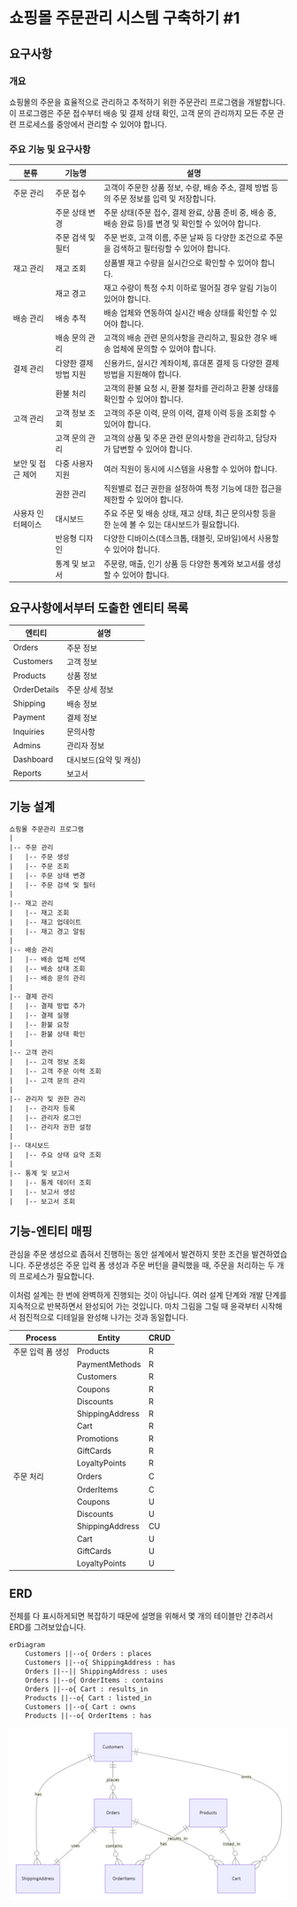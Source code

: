 # 쇼핑몰 주문관리 시스템 구축하기 #1


## 요구사항

### 개요

쇼핑몰의 주문을 효율적으로 관리하고 추적하기 위한 주문관리 프로그램을 개발합니다.
이 프로그램은 주문 접수부터 배송 및 결제 상태 확인, 고객 문의 관리까지 모든 주문 관련 프로세스를 중앙에서 관리할 수 있어야 합니다.

### 주요 기능 및 요구사항

| 분류              | 기능명                | 설명                                                                                                    |
| ----------------- | --------------------- | ------------------------------------------------------------------------------------------------------- |
| 주문 관리         | 주문 접수             | 고객이 주문한 상품 정보, 수량, 배송 주소, 결제 방법 등의 주문 정보를 입력 및 저장합니다.                |
|                   | 주문 상태 변경        | 주문 상태(주문 접수, 결제 완료, 상품 준비 중, 배송 중, 배송 완료 등)를 변경 및 확인할 수 있어야 합니다. |
|                   | 주문 검색 및 필터     | 주문 번호, 고객 이름, 주문 날짜 등 다양한 조건으로 주문을 검색하고 필터링할 수 있어야 합니다.           |
| 재고 관리         | 재고 조회             | 상품별 재고 수량을 실시간으로 확인할 수 있어야 합니다.                                                  |
|                   | 재고 경고             | 재고 수량이 특정 수치 이하로 떨어질 경우 알림 기능이 있어야 합니다.                                     |
| 배송 관리         | 배송 추적             | 배송 업체와 연동하여 실시간 배송 상태를 확인할 수 있어야 합니다.                                        |
|                   | 배송 문의 관리        | 고객의 배송 관련 문의사항을 관리하고, 필요한 경우 배송 업체에 문의할 수 있어야 합니다.                  |
| 결제 관리         | 다양한 결제 방법 지원 | 신용카드, 실시간 계좌이체, 휴대폰 결제 등 다양한 결제 방법을 지원해야 합니다.                           |
|                   | 환불 처리             | 고객의 환불 요청 시, 환불 절차를 관리하고 환불 상태를 확인할 수 있어야 합니다.                          |
| 고객 관리         | 고객 정보 조회        | 고객의 주문 이력, 문의 이력, 결제 이력 등을 조회할 수 있어야 합니다.                                    |
|                   | 고객 문의 관리        | 고객의 상품 및 주문 관련 문의사항을 관리하고, 담당자가 답변할 수 있어야 합니다.                         |
| 보안 및 접근 제어 | 다중 사용자 지원      | 여러 직원이 동시에 시스템을 사용할 수 있어야 합니다.                                                    |
|                   | 권한 관리             | 직원별로 접근 권한을 설정하여 특정 기능에 대한 접근을 제한할 수 있어야 합니다.                          |
| 사용자 인터페이스 | 대시보드              | 주요 주문 및 배송 상태, 재고 상태, 최근 문의사항 등을 한 눈에 볼 수 있는 대시보드가 필요합니다.         |
|                   | 반응형 디자인         | 다양한 디바이스(데스크톱, 태블릿, 모바일)에서 사용할 수 있어야 합니다.                                  |
|                   | 통계 및 보고서        | 주문량, 매출, 인기 상품 등 다양한 통계와 보고서를 생성할 수 있어야 합니다.                              |


## 요구사항에서부터 도출한 엔티티 목록

| 엔티티       | 설명                   |
| ------------ | ---------------------- |
| Orders       | 주문 정보              |
| Customers    | 고객 정보              |
| Products     | 상품 정보              |
| OrderDetails | 주문 상세 정보         |
| Shipping     | 배송 정보              |
| Payment      | 결제 정보              |
| Inquiries    | 문의사항               |
| Admins       | 관리자 정보            |
| Dashboard    | 대시보드(요약 및 캐싱) |
| Reports      | 보고서                 |


## 기능 설계

```
쇼핑몰 주문관리 프로그램
|
|-- 주문 관리
|   |-- 주문 생성
|   |-- 주문 조회
|   |-- 주문 상태 변경
|   |-- 주문 검색 및 필터
|
|-- 재고 관리
|   |-- 재고 조회
|   |-- 재고 업데이트
|   |-- 재고 경고 알림
|
|-- 배송 관리
|   |-- 배송 업체 선택
|   |-- 배송 상태 조회
|   |-- 배송 문의 관리
|
|-- 결제 관리
|   |-- 결제 방법 추가
|   |-- 결제 실행
|   |-- 환불 요청
|   |-- 환불 상태 확인
|
|-- 고객 관리
|   |-- 고객 정보 조회
|   |-- 고객 주문 이력 조회
|   |-- 고객 문의 관리
|
|-- 관리자 및 권한 관리
|   |-- 관리자 등록
|   |-- 관리자 로그인
|   |-- 관리자 권한 설정
|
|-- 대시보드
|   |-- 주요 상태 요약 조회
|
|-- 통계 및 보고서
|   |-- 통계 데이터 조회
|   |-- 보고서 생성
|   |-- 보고서 조회
```

## 기능-엔티티 매핑

관심을 주문 생성으로 좁혀서 진행하는 동안 설계에서 발견하지 못한 조건을 발견하였습니다.
주문생성은 주문 입력 폼 생성과 주문 버턴을 클릭했을 때, 주문을 처리하는 두 개의 프로세스가 필요합니다.

이처럼 설계는 한 번에 완벽하게 진행되는 것이 아닙니다.
여러 설계 단계와 개발 단계를 지속적으로 반복하면서 완성되어 가는 것입니다.
마치 그림을 그릴 때 윤곽부터 시작해서 점진적으로 디테일을 완성해 나가는 것과 동일합니다.

| Process           | Entity          | CRUD |
| ----------------- | --------------- | ---- |
| 주문 입력 폼 생성 | Products        | R    |
|                   | PaymentMethods  | R    |
|                   | Customers       | R    |
|                   | Coupons         | R    |
|                   | Discounts       | R    |
|                   | ShippingAddress | R    |
|                   | Cart            | R    |
|                   | Promotions      | R    |
|                   | GiftCards       | R    |
|                   | LoyaltyPoints   | R    |
| 주문 처리         | Orders          | C    |
|                   | OrderItems      | C    |
|                   | Coupons         | U    |
|                   | Discounts       | U    |
|                   | ShippingAddress | CU   |
|                   | Cart            | U    |
|                   | GiftCards       | U    |
|                   | LoyaltyPoints   | U    |


## ERD

전체를 다 표시하게되면 복잡하기 때문에 설명을 위해서 몇 개의 테이블만 간추려서 ERD를 그려보았습니다.

``` mermaid
erDiagram
    Customers ||--o{ Orders : places
    Customers ||--o{ ShippingAddress : has
    Orders ||--|| ShippingAddress : uses
    Orders ||--o{ OrderItems : contains
    Orders ||--o{ Cart : results_in
    Products ||--o{ Cart : listed_in
    Customers ||--o{ Cart : owns
    Products ||--o{ OrderItems : has
```

![](./pic-1.png)
